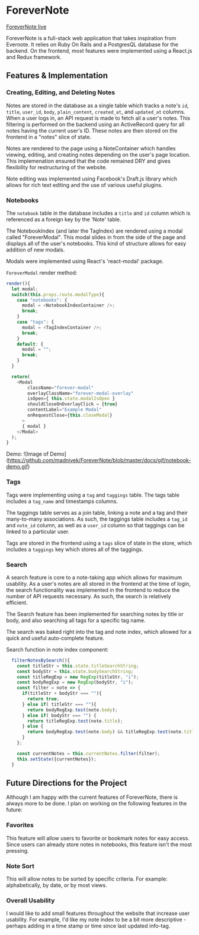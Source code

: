 # ForeverNote

[ForeverNote live][heroku]

[heroku]: https://forever-note.herokuapp.com/

ForeverNote is a full-stack web application that takes inspiration from Evernote. It relies on Ruby On Rails and a PostgresQL database for the backend. On the frontend, most features were implemented using a React.js and Redux framework.

## Features & Implementation

### Creating, Editing, and Deleting Notes

  Notes are stored in the database as a single table which tracks a note's `id`, `title`, `user_id`, `body`, `plain_content`, `created_at`, and `updated_at` columns. When a user logs in, an API request is made to fetch all a user's notes. This filtering is performed on the backend using an ActiveRecord query for all notes having the current user's ID. These notes are then stored on the frontend in a "notes" slice of state.

  Notes are rendered to the page using a NoteContainer which handles viewing, editing, and creating notes depending on the user's page location. This implemenation ensured that the code remained DRY and gives flexibility for restructuring of the website.

  Note editing was implemented using Facebook's Draft.js library which allows for rich text editing and the use of various useful plugins.

### Notebooks

  The `notebook` table in the database includes a `title` and `id` column which is referenced as a foreign key by the 'Note' table.

  The NotebookIndex (and later the TagIndex) are rendered using a modal called "ForeverModal". This modal slides in from the side of the page and displays all of the user's notebooks. This kind of structure allows for easy addition of new modals.

  Modals were implemented using React's 'react-modal' package.

  `ForeverModal` render method:

  ```javascript
  render(){
    let modal;
    switch(this.props.route.modalType){
      case "notebooks": {
        modal = <NotebookIndexContainer />;
        break;
      }
      case "tags": {
        modal = <TagIndexContainer />;
        break;
      }
      default: {
        modal = "";
        break;
      }
    }

    return(
      <Modal
          className="forever-modal"
          overlayClassName="forever-modal-overlay"
          isOpen={ this.state.modalIsOpen }
          shouldCloseOnOverlayClick = {true}
          contentLabel="Example Modal"
          onRequestClose={this.closeModal}
        >
        { modal }
      </Modal>
    );
  }
  ```

  Demo:
  ![Image of Demo] (https://github.com/madnivek/ForeverNote/blob/master/docs/gif/notebook-demo.gif)


### Tags

Tags were implementing using a `tag` and `taggings` table. The tags table includes a `tag_name` and timestamps columns.

The taggings table serves as a join table, linking a note and a tag and their many-to-many associations. As such, the taggings table includes a `tag_id` and `note_id` column, as well as a `user_id` column so that taggings can be linked to a particular user.

Tags are stored in the frontend using a `tags` slice of state in the store, which includes a `taggings` key which stores all of the taggings.

### Search

A search feature is core to a note-taking app which allows for maximum usability. As a user's notes are all stored in the frontend at the time of login, the search functionality was implemented in the frontend to reduce the number of API requests necessary. As such, the search is relatively efficient.

The Search feature has been implemented for searching notes by title or body, and also searching all tags for a specific tag name.

The search was baked right into the tag and note index, which allowed for a quick and useful auto-complete feature.

Search function in note index component:

```javascript
  filterNotesBySearch(){
    const titleStr = this.state.titleSearchString;
    const bodyStr = this.state.bodySearchString;
    const titleRegExp = new RegExp(titleStr, "i");
    const bodyRegExp = new RegExp(bodyStr, "i");
    const filter = note => {
      if(titleStr + bodyStr === ""){
        return true;
      } else if( titleStr === ""){
        return bodyRegExp.test(note.body);
      } else if( bodyStr === "") {
        return titleRegExp.test(note.title);
      } else {
        return bodyRegExp.test(note.body) && titleRegExp.test(note.title);
      }
    };

    const currentNotes = this.currentNotes.filter(filter);
    this.setState({currentNotes});
  }

  ```

## Future Directions for the Project

Although I am happy with the current features of ForeverNote, there is always more to be done. I plan on working on the following features in the future:

### Favorites
  This feature will allow users to favorite or bookmark notes for easy access. Since users can already store notes in notebooks, this feature isn't the most pressing.

### Note Sort
  This will allow notes to be sorted by specific criteria. For example: alphabetically, by date, or by most views.

### Overall Usability
  I would like to add small features throughout the website that increase user usability. For example, I'd like my note index to be a bit more descriptive - perhaps adding in a time stamp or time since last updated info-tag.
